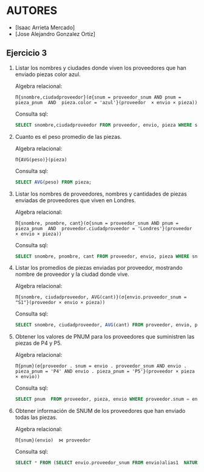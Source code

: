 # AUTORES
- [Isaac Arrieta Mercado]
- [Jose Alejandro Gonzalez Ortiz]

## Ejercicio 3

1. Listar los nombres y ciudades donde viven los proveedores que han enviado piezas color azul.

    Algebra relacional:

    ```
    Π{snombre,ciudadproveedor}(σ{snum = proveedor_snum AND pnum = pieza_pnum  AND  pieza.color = 'azul'}(proveedor  × envio × pieza))
    ```
    
    Consulta sql:
    ```sql
    SELECT snombre,ciudadproveedor FROM proveedor, envio, pieza WHERE snum = proveedor_snum AND pnum = pieza_pnum AND pieza.color = 'azul' ;
    ```

2. Cuanto es el peso promedio de las piezas.

    Algebra relacional:

    ```
    Π{AVG(peso)}(pieza)
    ```
    
    Consulta sql:
    ```sql
    SELECT AVG(peso) FROM pieza;
    ```

3. Listar los nombres de proveedores, nombres y cantidades de piezas enviadas de proveedores que viven en Londres.

    Algebra relacional:

    ```
    Π{snombre, pnombre, cant}(σ{snum = proveedor_snum AND pnum = pieza_pnum  AND  proveedor.ciudadproveedor = 'Londres'}(proveedor  × envio × pieza))
    ```
    
    Consulta sql:
    ```sql
    SELECT snombre, pnombre, cant FROM proveedor, envio, pieza WHERE snum = proveedor_snum AND pnum = pieza_pnum AND proveedor.ciudadproveedor = 'Londres' ;
    ```

4. Listar los promedios de piezas enviadas por proveedor, mostrando nombre de proveedor y la ciudad donde vive.

    Algebra relacional:

    ```
    Π{snombre, ciudadproveedor, AVG(cant)}(σ{envio.proveedor_snum = "S1"}(proveedor × envio × pieza))
    ```
    
    Consulta sql:
    ```sql
    SELECT snombre, ciudadproveedor, AVG(cant) FROM proveedor, envio, pieza WHERE envio.proveedor_snum = 'S1' ;
    ```

5. Obtener los valores de PNUM para los proveedores que suministren las piezas de P4 y P5.

    Algebra relacional:

    ```
    Π{pnum}(σ{proveedor . snum = envio . proveedor_snum AND envio . pieza_pnum = 'P4' AND envio . pieza_pnum = 'P5'}(proveedor × pieza × envio))
    ```
    
    Consulta sql:
    ```sql
    SELECT pnum  FROM proveedor, pieza, envio WHERE proveedor.snum = envio.proveedor_snum AND envio.pieza_pnum = 'P4' AND envio.pieza_pnum = 'P5' ;
    ```

6. Obtener información de SNUM de los proveedores que han enviado todas las piezas.

    Algebra relacional:

    ```
    Π{snum}(envio)  ⋈ proveedor
    ```
    
    Consulta sql:
    ```sql
    SELECT * FROM (SELECT envio.proveedor_snum FROM envio)alias1  NATURAL JOIN proveedor group by (proveedor_snum);
    ```